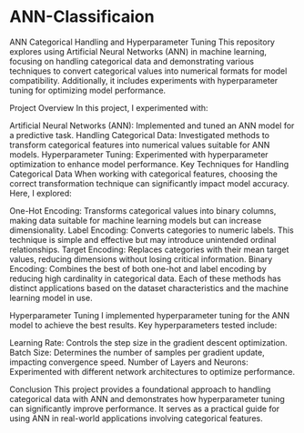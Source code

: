 # ANN-Classificaion
ANN Categorical Handling and Hyperparameter Tuning
This repository explores using Artificial Neural Networks (ANN) in machine learning, focusing on handling categorical data and demonstrating various techniques to convert categorical values into numerical formats for model compatibility. Additionally, it includes experiments with hyperparameter tuning for optimizing model performance.

Project Overview
In this project, I experimented with:

Artificial Neural Networks (ANN): Implemented and tuned an ANN model for a predictive task.
Handling Categorical Data: Investigated methods to transform categorical features into numerical values suitable for ANN models.
Hyperparameter Tuning: Experimented with hyperparameter optimization to enhance model performance.
Key Techniques for Handling Categorical Data
When working with categorical features, choosing the correct transformation technique can significantly impact model accuracy. Here, I explored:

One-Hot Encoding: Transforms categorical values into binary columns, making data suitable for machine learning models but can increase dimensionality.
Label Encoding: Converts categories to numeric labels. This technique is simple and effective but may introduce unintended ordinal relationships.
Target Encoding: Replaces categories with their mean target values, reducing dimensions without losing critical information.
Binary Encoding: Combines the best of both one-hot and label encoding by reducing high cardinality in categorical data.
Each of these methods has distinct applications based on the dataset characteristics and the machine learning model in use.

Hyperparameter Tuning
I implemented hyperparameter tuning for the ANN model to achieve the best results. Key hyperparameters tested include:

Learning Rate: Controls the step size in the gradient descent optimization.
Batch Size: Determines the number of samples per gradient update, impacting convergence speed.
Number of Layers and Neurons: Experimented with different network architectures to optimize performance.

Conclusion
This project provides a foundational approach to handling categorical data with ANN and demonstrates how hyperparameter tuning can significantly improve performance. It serves as a practical guide for using ANN in real-world applications involving categorical features.

